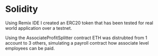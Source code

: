 # Solidity
Using Remix IDE I created an ERC20 token that has been tested for real world application over a testnet.

Using the AssociateProfitSplitter contract ETH was distrubted from 1 account to 3 others, simulating a payroll contract how associate level employees can be paid.
